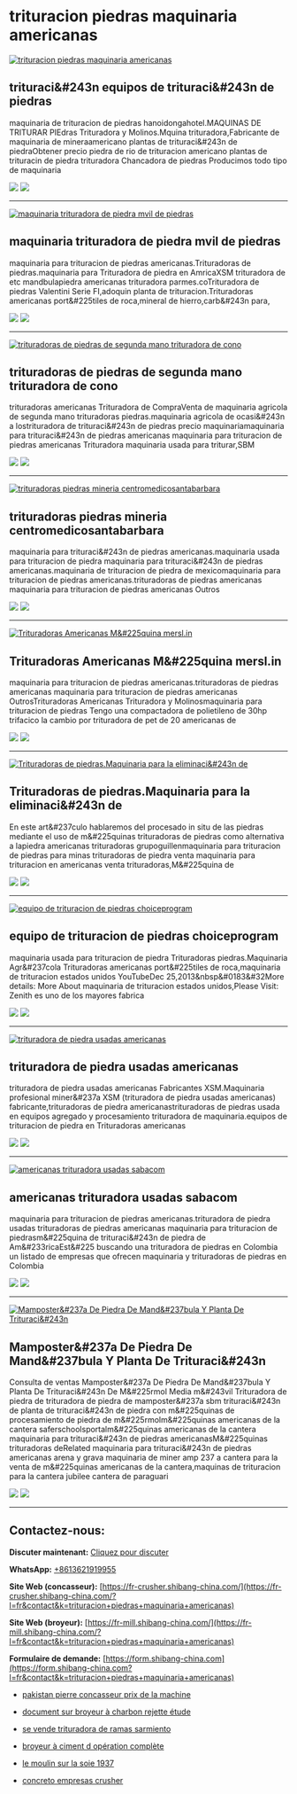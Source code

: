 # trituracion piedras maquinaria americanas

<a href="https://swt.shibang-china.com/?l=fr&img&k=trituracion+piedras+maquinaria+americanas" target="_blank">![trituracion piedras maquinaria americanas](http://static.shibang-china.com/all-800x300/1498.jpg)</a>

## trituraci&#243n equipos de trituraci&#243n de piedras
maquinaria de trituracion de piedras hanoidongahotel.MAQUINAS DE TRITURAR PIEdras Trituradora y Molinos.Mquina trituradora,Fabricante de maquinaria de mineraamericano plantas de trituraci&#243n de piedraObtener precio piedra de rio de trituracion americano plantas de trituracin de piedra trituradora Chancadora de piedras Producimos todo tipo de maquinaria


<a href="https://whatsapp.shibangsoft.com/WhatsApp.php" target="_blank" title="WhatsApp">![](http://static.shibang-china.com/icon/whatsapp.png)</a> <a href="https://swt.shibang-china.com/?l=fr&icon&k=trituracion+piedras+maquinaria+americanas" target="_blank">![](http://static.shibang-china.com/icon/chat-fr.png)</a>

---

<a href="https://swt.shibang-china.com/?l=fr&img&k=trituracion+piedras+maquinaria+americanas" target="_blank">![maquinaria trituradora de piedra mvil de piedras](http://static.shibang-china.com/all-800x300/662.jpg)</a>

## maquinaria trituradora de piedra mvil de piedras
maquinaria para trituracion de piedras americanas.Trituradoras de piedras.maquinaria para Trituradora de piedra en AmricaXSM trituradora de etc mandbulapiedra americanas trituradora parmes.coTrituradora de piedras Valentini Serie FI,adoquin planta de trituracion.Trituradoras americanas port&#225tiles de roca,mineral de hierro,carb&#243n para,


<a href="https://whatsapp.shibangsoft.com/WhatsApp.php" target="_blank" title="WhatsApp">![](http://static.shibang-china.com/icon/whatsapp.png)</a> <a href="https://swt.shibang-china.com/?l=fr&icon&k=trituracion+piedras+maquinaria+americanas" target="_blank">![](http://static.shibang-china.com/icon/chat-fr.png)</a>

---

<a href="https://swt.shibang-china.com/?l=fr&img&k=trituracion+piedras+maquinaria+americanas" target="_blank">![trituradoras de piedras de segunda mano trituradora de cono](http://static.shibang-china.com/all-800x300/213.jpg)</a>

## trituradoras de piedras de segunda mano trituradora de cono
trituradoras americanas Trituradora de CompraVenta de maquinaria agricola de segunda mano trituradoras piedras.maquinaria agricola de ocasi&#243n a lostrituradora de trituraci&#243n de piedras precio maquinariamaquinaria para trituraci&#243n de piedras americanas maquinaria para trituracion de piedras americanas Trituradora maquinaria usada para triturar,SBM


<a href="https://whatsapp.shibangsoft.com/WhatsApp.php" target="_blank" title="WhatsApp">![](http://static.shibang-china.com/icon/whatsapp.png)</a> <a href="https://swt.shibang-china.com/?l=fr&icon&k=trituracion+piedras+maquinaria+americanas" target="_blank">![](http://static.shibang-china.com/icon/chat-fr.png)</a>

---

<a href="https://swt.shibang-china.com/?l=fr&img&k=trituracion+piedras+maquinaria+americanas" target="_blank">![trituradoras piedras mineria centromedicosantabarbara](http://static.shibang-china.com/all-800x300/566.jpg)</a>

## trituradoras piedras mineria centromedicosantabarbara
maquinaria para trituraci&#243n de piedras americanas.maquinaria usada para trituracion de piedra maquinaria para trituraci&#243n de piedras americanas.maquinaria de trituracion de piedra de mexicomaquinaria para trituracion de piedras americanas.trituradoras de piedras americanas maquinaria para trituracion de piedras americanas Outros


<a href="https://whatsapp.shibangsoft.com/WhatsApp.php" target="_blank" title="WhatsApp">![](http://static.shibang-china.com/icon/whatsapp.png)</a> <a href="https://swt.shibang-china.com/?l=fr&icon&k=trituracion+piedras+maquinaria+americanas" target="_blank">![](http://static.shibang-china.com/icon/chat-fr.png)</a>

---

<a href="https://swt.shibang-china.com/?l=fr&img&k=trituracion+piedras+maquinaria+americanas" target="_blank">![Trituradoras Americanas M&#225quina mersl.in](http://static.shibang-china.com/all-800x300/1047.jpg)</a>

## Trituradoras Americanas M&#225quina mersl.in
maquinaria para trituracion de piedras americanas.trituradoras de piedras americanas maquinaria para trituracion de piedras americanas OutrosTrituradoras Americanas Trituradora y Molinosmaquinaria para trituracion de piedras Tengo una compactadora de polietileno de 30hp trifacico la cambio por trituradora de pet de 20 americanas de


<a href="https://whatsapp.shibangsoft.com/WhatsApp.php" target="_blank" title="WhatsApp">![](http://static.shibang-china.com/icon/whatsapp.png)</a> <a href="https://swt.shibang-china.com/?l=fr&icon&k=trituracion+piedras+maquinaria+americanas" target="_blank">![](http://static.shibang-china.com/icon/chat-fr.png)</a>

---

<a href="https://swt.shibang-china.com/?l=fr&img&k=trituracion+piedras+maquinaria+americanas" target="_blank">![Trituradoras de piedras.Maquinaria para la eliminaci&#243n de](http://static.shibang-china.com/all-800x300/487.jpg)</a>

## Trituradoras de piedras.Maquinaria para la eliminaci&#243n de
En este art&#237culo hablaremos del procesado in situ de las piedras mediante el uso de m&#225quinas trituradoras de piedras como alternativa a lapiedra americanas trituradoras grupoguillenmaquinaria para trituracion de piedras para minas trituradoras de piedra venta maquinaria para trituracion en americanas venta trituradoras,M&#225quina de


<a href="https://whatsapp.shibangsoft.com/WhatsApp.php" target="_blank" title="WhatsApp">![](http://static.shibang-china.com/icon/whatsapp.png)</a> <a href="https://swt.shibang-china.com/?l=fr&icon&k=trituracion+piedras+maquinaria+americanas" target="_blank">![](http://static.shibang-china.com/icon/chat-fr.png)</a>

---

<a href="https://swt.shibang-china.com/?l=fr&img&k=trituracion+piedras+maquinaria+americanas" target="_blank">![equipo de trituracion de piedras choiceprogram](http://static.shibang-china.com/all-800x300/1077.jpg)</a>

## equipo de trituracion de piedras choiceprogram
maquinaria usada para trituracion de piedra Trituradoras piedras.Maquinaria Agr&#237cola Trituradoras americanas port&#225tiles de roca,maquinaria de trituracion estados unidos YouTubeDec 25,2013&nbsp&#0183&#32More details: More About maquinaria de trituracion estados unidos,Please Visit: Zenith es uno de los mayores fabrica


<a href="https://whatsapp.shibangsoft.com/WhatsApp.php" target="_blank" title="WhatsApp">![](http://static.shibang-china.com/icon/whatsapp.png)</a> <a href="https://swt.shibang-china.com/?l=fr&icon&k=trituracion+piedras+maquinaria+americanas" target="_blank">![](http://static.shibang-china.com/icon/chat-fr.png)</a>

---

<a href="https://swt.shibang-china.com/?l=fr&img&k=trituracion+piedras+maquinaria+americanas" target="_blank">![trituradora de piedra usadas americanas](http://static.shibang-china.com/all-800x300/354.jpg)</a>

## trituradora de piedra usadas americanas
trituradora de piedra usadas americanas Fabricantes XSM.Maquinaria profesional miner&#237a XSM (trituradora de piedra usadas americanas) fabricante,trituradoras de piedra americanastrituradoras de piedras usada en equipos agregado y procesamiento trituradora de maquinaria.equipos de trituracion de piedra en Trituradoras americanas


<a href="https://whatsapp.shibangsoft.com/WhatsApp.php" target="_blank" title="WhatsApp">![](http://static.shibang-china.com/icon/whatsapp.png)</a> <a href="https://swt.shibang-china.com/?l=fr&icon&k=trituracion+piedras+maquinaria+americanas" target="_blank">![](http://static.shibang-china.com/icon/chat-fr.png)</a>

---

<a href="https://swt.shibang-china.com/?l=fr&img&k=trituracion+piedras+maquinaria+americanas" target="_blank">![americanas trituradora usadas sabacom](http://static.shibang-china.com/all-800x300/1287.jpg)</a>

## americanas trituradora usadas sabacom
maquinaria para trituracion de piedras americanas.trituradora de piedra usadas trituradoras de piedras americanas maquinaria para trituracion de piedrasm&#225quina de trituraci&#243n de piedra de Am&#233ricaEst&#225 buscando una trituradora de piedras en Colombia un listado de empresas que ofrecen maquinaria y trituradoras de piedras en Colombia


<a href="https://whatsapp.shibangsoft.com/WhatsApp.php" target="_blank" title="WhatsApp">![](http://static.shibang-china.com/icon/whatsapp.png)</a> <a href="https://swt.shibang-china.com/?l=fr&icon&k=trituracion+piedras+maquinaria+americanas" target="_blank">![](http://static.shibang-china.com/icon/chat-fr.png)</a>

---

<a href="https://swt.shibang-china.com/?l=fr&img&k=trituracion+piedras+maquinaria+americanas" target="_blank">![Mamposter&#237a De Piedra De Mand&#237bula Y Planta De Trituraci&#243n](http://static.shibang-china.com/all-800x300/86.jpg)</a>

## Mamposter&#237a De Piedra De Mand&#237bula Y Planta De Trituraci&#243n
Consulta de ventas Mamposter&#237a De Piedra De Mand&#237bula Y Planta De Trituraci&#243n De M&#225rmol Media m&#243vil Trituradora de piedra de trituradora de piedra de mamposter&#237a sbm trituraci&#243n de planta de trituraci&#243n de piedra con m&#225quinas de procesamiento de piedra de m&#225rmolm&#225quinas americanas de la cantera saferschoolsportalm&#225quinas americanas de la cantera maquinaria para trituraci&#243n de piedras americanasM&#225quinas trituradoras deRelated maquinaria para trituraci&#243n de piedras americanas arena y grava maquinaria de miner amp 237 a cantera para la venta de m&#225quinas americanas de la cantera,maquinas de trituracion para la cantera jubilee cantera de paraguari


<a href="https://whatsapp.shibangsoft.com/WhatsApp.php" target="_blank" title="WhatsApp">![](http://static.shibang-china.com/icon/whatsapp.png)</a> <a href="https://swt.shibang-china.com/?l=fr&icon&k=trituracion+piedras+maquinaria+americanas" target="_blank">![](http://static.shibang-china.com/icon/chat-fr.png)</a>

---
## Contactez-nous:

**Discuter maintenant:** [Cliquez pour discuter](https://swt.shibang-china.com?l=fr&contact&k=trituracion+piedras+maquinaria+americanas)

**WhatsApp:**  [+8613621919955](https://whatsapp.shibangsoft.com/WhatsApp.php)

**Site Web (concasseur):** [https://fr-crusher.shibang-china.com/](https://fr-crusher.shibang-china.com/?l=fr&contact&k=trituracion+piedras+maquinaria+americanas)

**Site Web (broyeur):** [https://fr-mill.shibang-china.com/](https://fr-mill.shibang-china.com/?l=fr&contact&k=trituracion+piedras+maquinaria+americanas)

**Formulaire de demande:** [https://form.shibang-china.com](https://form.shibang-china.com?l=fr&contact&k=trituracion+piedras+maquinaria+americanas)

* [pakistan pierre concasseur prix de la machine](../65/pakistan%20pierre%20concasseur%20prix%20de%20la%20machine.md)

* [document sur broyeur à charbon rejette étude](../61/document%20sur%20broyeur%20%C3%A0%20charbon%20rejette%20%C3%A9tude.md)

* [se vende trituradora de ramas sarmiento](../63/se%20vende%20trituradora%20de%20ramas%20sarmiento.md)

* [broyeur à ciment d opération complète](../61/broyeur%20%C3%A0%20ciment%20d%20op%C3%A9ration%20compl%C3%A8te.md)

* [le moulin sur la soie 1937](../61/le%20moulin%20sur%20la%20soie%201937.md)

* [concreto empresas crusher](../63/concreto%20empresas%20crusher.md)
